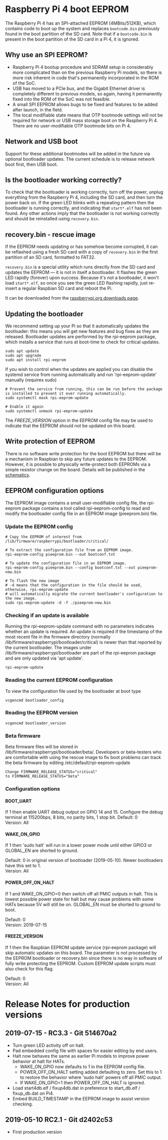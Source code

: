 # Raspberry Pi 4 boot EEPROM

The Raspberry Pi 4 has an SPI-attached EEPROM (4MBits/512KB), which contains code to boot up the system and replaces `bootcode.bin` previously found in the boot partition of the SD card. Note that if a `bootcode.bin` is present in the boot partition of the SD card in a Pi 4, it is ignored.

## Why use an SPI EEPROM?

 - Raspberry Pi 4 bootup procedure and SDRAM setup is considerably more complicated than on the previous Raspberry Pi models, so there is more risk inherent in code that's permanently incorporated in the ROM of the SoC.
 - USB has moved to a PCIe bus, and the Gigabit Ethernet driver is completely different to previous models, so again, having it permanently fixed into the ROM of the SoC was not feasible.
 - A small SPI EEPROM allows bugs to be fixed and features to be added after launch, in the field.
 - The local modifiable state means that OTP bootmode settings will not be required for network or USB mass storage boot on the Raspberry Pi 4. There are no user-modifiable OTP bootmode bits on Pi 4.

## Network and USB boot

Support for these additional bootmodes will be added in the future via optional bootloader updates. The current schedule is to release network boot first, then USB boot.

## Is the bootloader working correctly?

To check that the bootloader is working correctly, turn off the power, unplug everything from the Raspberry Pi 4, including the SD card, and then turn the power back on. If the green LED blinks with a repeating pattern then the bootloader is running correctly, and indicating that `start*.elf` has not been found. Any other actions imply that the bootloader is not working correctly and should be reinstalled using `recovery.bin`.

## recovery.bin - rescue image

If the EEPROM needs updating or has somehow become corrupted, it can be reflashed using a fresh SD card with a copy of `recovery.bin` in the first partition of an SD card, formatted to FAT32.

`recovery.bin` is a special utility which runs directly from the SD card and updates the EEPROM — it is not in itself a bootloader. It flashes the green LED rapidly (forever) upon success. Because it's not a bootloader, it won't load `start*.elf`, so once you see the green LED flashing rapidly, just re-insert a regular Raspbian SD card and reboot the Pi.

It can be downloaded from the [raspberrypi.org downloads page](https://www.raspberrypi.org/downloads/).

## Updating the bootloader

We recommend setting up your Pi so that it automatically updates the bootloader: this means you will get new features and bug fixes as they are released. Bootloader updates are performed by the rpi-eeprom package, which installs a service that runs at boot-time to check for critical updates.

```
sudo apt update
sudo apt upgrade
sudo apt install rpi-eeprom
```

If you wish to control when the updates are applied you can disable the systemd service from running automatically and run 'rpi-eeprom-update' manually (requires sudo)

```
# Prevent the service from running, this can be run before the package is installed to prevent it ever running automatically.
sudo systemctl mask rpi-eeprom-update

# Enable it again
sudo systemctl unmask rpi-eeprom-update
```

The *FREEZE_VERSION* option in the EEPROM config file may be used to indicate that the EEPROM should not be updated on this board. 

## Write protection of EEPROM

There is no software write protection for the boot EEPROM but there will be a mechanism in Raspbian to skip any future updates to the EEPROM. However, it is possible to physically write-protect both EEPROMs via a simple resistor change on the board. Details will be published in the [schematics](./schematics/README.md).

## EEPROM configuration options

The EEPROM image contains a small user-modifiable config file, the rpi-eeprom package contains a tool called rpi-eeprom-config to read and modify the bootloader config file in an EEPROM image (pieeprom.bin) file.

### Update the EEPROM config
```
# Copy the EEPROM of interest from /lib/firmware/raspberrypi/bootloader/critical/

# To extract the configuration file from an EEPROM image.
rpi-eeprom-config pieeprom.bin --out bootconf.txt

# To update the configuration file in an EEPROM image.
rpi-eeprom-config pieeprom.bin --config bootconf.txt --out pieeprom-new.bin

# To flash the new image
# -d means that the configuration in the file should be used, otherwise, rpi-eeprom-update 
# will automatically migrate the current bootloader's configuration to the new image.
sudo rpi-eeprom-update -d -f ./pieeprom-new.bin
```

### Checking if an update is available
Running the rpi-eeprom-update command with no parameters indicates whether an update is required. An update is required if the timestamp of the most recent file in the firmware directory (normally /lib/firmware/raspberrypi/bootloader/critical) is newer than that reported
by the current bootloader.
The images under /lib/firmware/raspberrypi/bootloader are part of the rpi-eeprom package and are only updated via 'apt update'.

```
rpi-eeprom-update
```

### Reading the current EEPROM configuration

To view the configuration file used by the bootloader at boot type
```
vcgencmd bootloader_config
```

### Reading the EEPROM version
```
vcgencmd bootloader_version
```

### Beta firmware
Beta firmware files will be stored in /lib/firmware/raspberrypi/bootloader/beta/. Developers or beta-testers who are comfortable with using the rescue image to fix boot problems can track the beta firmware by editing /etc/default/rpi-eeprom-update 
```
Change FIRMWARE_RELEASE_STATUS="critical"
to FIRMWARE_RELEASE_STATUS="beta"
```

### Configuration options

#### BOOT_UART

If 1 then enable UART debug output on GPIO 14 and 15. Configure the debug terminal at 115200bps, 8 bits, no parity bits, 1 stop bit. 
Default: 0  
Version: All  

#### WAKE_ON_GPIO 

If 1 then 'sudo halt' will run in a lower power mode until either GPIO3 or GLOBAL_EN are shorted to ground.  

Default: 0 in original version of bootloader (2019-05-10). Newer bootloaders have this set to 1.  
Version: All  

#### POWER_OFF_ON_HALT  

If 1 and WAKE_ON_GPIO=0 then switch off all PMIC outputs in halt. This is lowest possible power state for halt but may cause problems with some HATs because 5V will still be on. GLOBAL_EN must be shorted to ground to boot.  

Default: 0  
Version: 2019-07-15  

#### FREEZE_VERSION

If 1 then the Raspbian EEPROM update service (rpi-eeprom package) will skip automatic updates on this board. The parameter is not processed by the EEPROM bootloader or recovery.bin since there is no way in software of fully write protecting the EEPROM. Custom EEPROM update scripts must also check for this flag.

Default: 0  
Version: All  

# Release Notes for production versions
## 2019-07-15 - RC3.3 - Git 514670a2
   * Turn green LED activity off on halt.
   * Pad embedded config file with spaces for easier editing by end users.
   * Halt now behaves the same as earlier Pi models to improve power behavior at halt for HATs. 
      * WAKE_ON_GPIO now defaults to 1 in the EEPROM config file.
      * POWER_OFF_ON_HALT setting added defaulting to zero. Set this to 1 to restore the behavior where 'sudo halt' powers off all PMIC output.
      * If WAKE_ON_GPIO=1 then POWER_OFF_ON_HALT is ignored.
   * Load start4db.elf / fixup4db.dat in preference to start_db.elf / fixup_db.dat on Pi4.
   * Embed BUILD_TIMESTAMP in the EEPROM image to assist version checking.
## 2019-05-10 RC2.1 - Git d2402c53
   * First production version 
